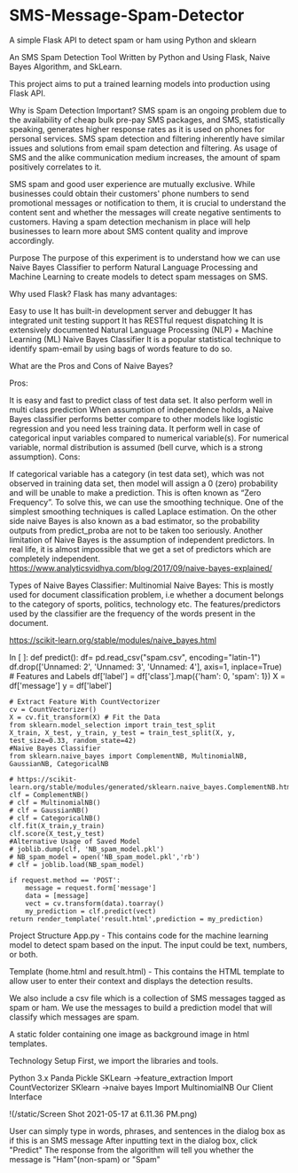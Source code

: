# SMS-Message-Spam-Detector
A simple Flask API to detect spam or ham using Python and sklearn

An SMS Spam Detection Tool Written by Python and Using Flask, Naive Bayes Algorithm, and SkLearn.

This project aims to put a trained learning models into production using Flask API.

Why is Spam Detection Important?
SMS spam is an ongoing problem due to the availability of cheap bulk pre-pay SMS packages, and SMS, statistically speaking, generates higher response rates as it is used on phones for personal services. SMS spam detection and filtering inherently have similar issues and solutions from email spam detection and filtering. As usage of SMS and the alike communication medium increases, the amount of spam positively correlates to it.

SMS spam and good user experience are mutually exclusive. While businesses could obtain their customers' phone numbers to send promotional messages or notification to them, it is crucial to understand the content sent and whether the messages will create negative sentiments to customers. Having a spam detection mechanism in place will help businesses to learn more about SMS content quality and improve accordingly.

Purpose
The purpose of this experiment is to understand how we can use Naive Bayes Classifier to perform Natural Language Processing and Machine Learning to create models to detect spam messages on SMS.

Why used Flask?
Flask has many advantages:

Easy to use
It has built-in development server and debugger
It has integrated unit testing support
It has RESTful request dispatching
It is extensively documented
Natural Language Processing (NLP) + Machine Learning (ML)
Naive Bayes Classifier
It is a popular statistical technique to identify spam-email by using bags of words feature to do so.

What are the Pros and Cons of Naive Bayes?

Pros:

It is easy and fast to predict class of test data set. It also perform well in multi class prediction
When assumption of independence holds, a Naive Bayes classifier performs better compare to other models like logistic regression and you need less training data.
It perform well in case of categorical input variables compared to numerical variable(s). For numerical variable, normal distribution is assumed (bell curve, which is a strong assumption).
Cons:

If categorical variable has a category (in test data set), which was not observed in training data set, then model will assign a 0 (zero) probability and will be unable to make a prediction. This is often known as “Zero Frequency”. To solve this, we can use the smoothing technique. One of the simplest smoothing techniques is called Laplace estimation.
On the other side naive Bayes is also known as a bad estimator, so the probability outputs from predict_proba are not to be taken too seriously.
Another limitation of Naive Bayes is the assumption of independent predictors. In real life, it is almost impossible that we get a set of predictors which are completely independent.
https://www.analyticsvidhya.com/blog/2017/09/naive-bayes-explained/

Types of Naive Bayes Classifier:
Multinomial Naive Bayes: This is mostly used for document classification problem, i.e whether a document belongs to the category of sports, politics, technology etc. The features/predictors used by the classifier are the frequency of the words present in the document.

https://scikit-learn.org/stable/modules/naive_bayes.html

In [ ]:
def predict():
	df= pd.read_csv("spam.csv", encoding="latin-1")
	df.drop(['Unnamed: 2', 'Unnamed: 3', 'Unnamed: 4'], axis=1, inplace=True)
	# Features and Labels
	df['label'] = df['class'].map({'ham': 0, 'spam': 1})
	X = df['message']
	y = df['label']
	
	# Extract Feature With CountVectorizer
	cv = CountVectorizer()
	X = cv.fit_transform(X) # Fit the Data
	from sklearn.model_selection import train_test_split
	X_train, X_test, y_train, y_test = train_test_split(X, y, test_size=0.33, random_state=42)
	#Naive Bayes Classifier
	from sklearn.naive_bayes import ComplementNB, MultinomialNB, GaussianNB, CategoricalNB

	# https://scikit-learn.org/stable/modules/generated/sklearn.naive_bayes.ComplementNB.html
	clf = ComplementNB()
	# clf = MultinomialNB()
	# clf = GaussianNB()
	# clf = CategoricalNB()
	clf.fit(X_train,y_train)
	clf.score(X_test,y_test)
	#Alternative Usage of Saved Model
	# joblib.dump(clf, 'NB_spam_model.pkl')
	# NB_spam_model = open('NB_spam_model.pkl','rb')
	# clf = joblib.load(NB_spam_model)

	if request.method == 'POST':
		message = request.form['message']
		data = [message]
		vect = cv.transform(data).toarray()
		my_prediction = clf.predict(vect)
	return render_template('result.html',prediction = my_prediction)
Project Structure
App.py - This contains code for the machine learning model to detect spam based on the input. The input could be text, numbers, or both.

Template (home.html and result.html) - This contains the HTML template to allow user to enter their context and displays the detection results.

We also include a csv file which is a collection of SMS messages tagged as spam or ham. We use the messages to build a prediction model that will classify which messages are spam.

A static folder containing one image as background image in html templates.

Technology Setup
First, we import the libraries and tools.

Python 3.x
Panda
Pickle
SKLearn ->feature_extraction Import CountVectorizer
SKlearn ->naive bayes Import MultinomialNB
Our Client Interface

!(/static/Screen Shot 2021-05-17 at 6.11.36 PM.png)

User can simply type in words, phrases, and sentences in the dialog box as if this is an SMS message
After inputting text in the dialog box, click "Predict"
The response from the algorithm will tell you whether the message is "Ham"(non-spam) or "Spam"
